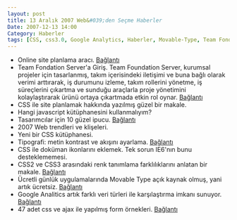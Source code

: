 ```yaml
---
layout: post
title: 13 Aralık 2007 Web&#039;den Seçme Haberler
Date: 2007-12-13 14:00
Category: Haberler
tags: [CSS, css3.0, Google Analytics, Haberler, Movable-Type, Team Fondation Server, tipografi, writemaps]
---
```


-   Online site planlama aracı. [Bağlantı][]
-   Team Fondation Server'a Giriş. Team Foundation Server, kurumsal
    projeler için tasarlanmış, takım içerisindeki iletişimi ve buna
    bağlı olarak verimi arttırarak, iş durumunu izleme, takım rollerini
    yönetme, iş süreçlerini çıkartma ve sunduğu araçlarla proje
    yönetimini kolaylaştırarak ürünü ortaya çıkartmada etkin rol oynar.
    [Bağlantı][1]
-   CSS ile site planlamak hakkında yazılmış güzel bir makale.
-   Hangi javascript kütüphanesini kullanmalıyım? 
-   Tasarımcılar için 10 güzel ipucu. [Bağlantı][4]
-   2007 Web trendleri ve klişeleri. 
-   Yeni bir CSS kütüphanesi.
-   Tipografi: metin kontrast ve akışını ayarlama. [Bağlantı][7]
-   CSS ile doküman ikonlarını eklemek. Tek sorun IE6'nın bunu
    desteklememesi.
-   CSS2 ve CSS3 arasındaki renk tanımlama farklılıklarını anlatan bir
    makale. [Bağlantı][9]
-   Ücretli günlük uygulamalarında Movable Type açık kaynak olmuş, yani
    artık ücretsiz. [Bağlantı][10]
-   Google Analitics artık farklı veri türleri ile karşılaştırma imkanı
    sunuyor. [Bağlantı][11]
-   47 adet css ve ajax ile yapılmış form örnekleri. [Bağlantı][12]


  [Bağlantı]: http://www.writemaps.com/index.php/tour/ "site haritası"
  [1]: http://www.csharpnedir.com/makalegoster.asp?Mid=814# "tfs"
  [4]: http://24ways.org/2007/10-ways-to-get-design-approval "10 ipucu"
  [7]: http://www.webdesignerwall.com/tutorials/typographic-contrast-flow/
    "Tipografi"
  [9]: http://kilianvalkhof.com/2007/design/understanding-css-colour-modes/
    "renk tanımlama"
  [10]: http://www.movabletype.org/2007/12/movable_type_open_source.html
    "Movable Type ücretsiz"
  [11]: http://mashable.com/2007/12/12/google-analytics-compare-site/
    "Google Analitics"
  [12]: http://www.noupe.com/ajax/47-excellent-ajax-css-forms.html
    "css ve ajax form"
